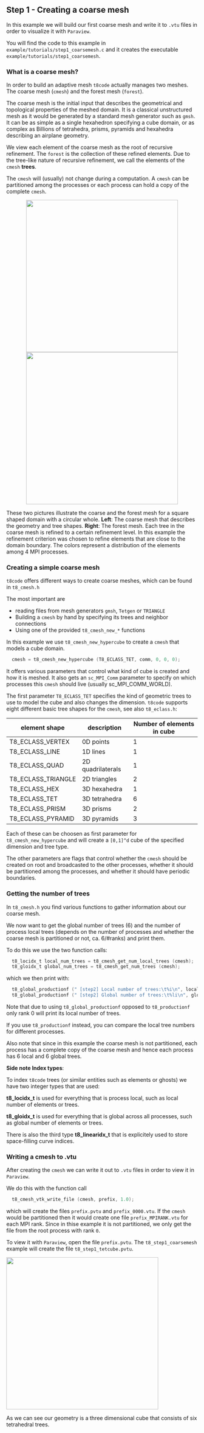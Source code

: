 ## Step 1 - Creating a coarse mesh

In this example we will build our first coarse mesh and write it to `.vtu` files in order to visualize it with `Paraview`.

You will find the code to this example in `example/tutorials/step1_coarsemesh.c` and it creates the executable `example/tutorials/step1_coarsemesh`.

### What is a coarse mesh?

In order to build an adaptive mesh `t8code` actually manages two meshes. The coarse mesh (`cmesh`) and the forest mesh (`forest`).

The coarse mesh is the initial input that describes the geometrical and topological properties of the meshed domain.
It is a classical unstructured mesh as it would be generated by a standard mesh generator such as `gmsh`.
It can be as simple as a single hexahedron specifying a cube domain, or as complex as Billions of tetrahedra, prisms, pyramids and hexahedra
describing an airplane geometry.

We view each element of the coarse mesh as the root of recursive refinement. The `forest` is the collection of these refined
elements. Due to the tree-like nature of recursive refinement, we call the elements of the `cmesh` **trees**.

The `cmesh` will (usually) not change during a computation. 
A `cmesh` can be partitioned among the processes or each process can hold a copy of the complete `cmesh`.


<p align="center">
<img src="https://github.com/holke/t8code/wiki/pictures/tutorials/circlemeshhybrid_cmesh.png" height="400">
<img src="https://github.com/holke/t8code/wiki/pictures/tutorials/circlemeshhybrid_4procs.png" height="400">
</p>

These two pictures illustrate the coarse and the forest mesh for a square shaped domain with a circular whole.
**Left**: The coarse mesh that describes the geometry and tree shapes. **Right**: The forest mesh. Each tree in the
coarse mesh is refined to a certain refinement level. In this example the refinement criterion was chosen to refine elements that are
close to the domain boundary.
The colors represent a distribution of the elements among 4 MPI processes.

### Creating a simple coarse mesh

`t8code` offers different ways to create coarse meshes, which can be found in `t8_cmesh.h`

The most important are
 - reading files from mesh generators `gmsh`, `Tetgen` or `TRIANGLE`
 - Building a `cmesh` by hand by specifying its trees and neighbor connections
 - Using one of the provided `t8_cmesh_new_*` functions

In this example we use `t8_cmesh_new_hypercube` to create a `cmesh` that models a cube domain.

```C
  cmesh = t8_cmesh_new_hypercube (T8_ECLASS_TET, comm, 0, 0, 0);
```

It offers various parameters that control what kind of cube is created and how it is meshed.
It also gets an `sc_MPI_Comm` parameter to specify on which processes this `cmesh` should live (usually sc_MPI_COMM_WORLD).

The first parameter `T8_ECLASS_TET` specifies the kind of geometric trees to use to model the cube and also 
changes the dimension.
`t8code` supports eight different basic tree shapes for the `cmesh`, see also `t8_eclass.h`:

| element shape | description | Number of elements in cube |
|---------------| ----------- | ---------------------------|
| T8_ECLASS_VERTEX | 0D points | 1 |
| T8_ECLASS_LINE | 1D lines | 1 |
| T8_ECLASS_QUAD | 2D quadrilaterals | 1 |
| T8_ECLASS_TRIANGLE | 2D triangles | 2 |
| T8_ECLASS_HEX | 3D hexahedra | 1 |
| T8_ECLASS_TET | 3D tetrahedra | 6 |
| T8_ECLASS_PRISM | 3D prisms | 2 |
| T8_ECLASS_PYRAMID | 3D pyramids | 3 |

Each of these can be choosen as first parameter for `t8_cmesh_new_hypercube` and will create a `[0,1]^d` cube of the specified dimension
and tree type.

The other parameters are flags that control whether the `cmesh` should be created on root and broadcasted to the other processes, whether it should be partitioned among the processes, and whether it should have periodic boundaries.

### Getting the number of trees

In `t8_cmesh.h` you find various functions to gather information about our coarse mesh.

We now want to get the global number of trees (6) and the number of process local trees (depends on the number of processes and whether the coarse mesh is partitioned or not, ca. 6/#ranks) and print them.

To do this we use the two function calls:

```C
  t8_locidx_t local_num_trees = t8_cmesh_get_num_local_trees (cmesh);
  t8_gloidx_t global_num_trees = t8_cmesh_get_num_trees (cmesh);
```

which we then print with:
```C
  t8_global_productionf (" [step2] Local number of trees:\t%i\n", local_num_trees);
  t8_global_productionf (" [step2] Global number of trees:\t%li\n", global_num_trees);
```

Note that due to using `t8_global_productionf` opposed to `t8_productionf` only rank 0 will print its local number of trees.

If you use `t8_productionf` instead, you can compare the local tree numbers for different processes.

Also note that since in this example the coarse mesh is not partitioned, each process has a complete copy of the coarse mesh and 
hence each process has 6 local and 6 global trees.

**Side note Index types**:

 To index `t8code` trees (or similar entities such as elements or ghosts) we have two integer types that are
used:

**t8_locidx_t** is used for everything that is process local, such as local number of elements or trees.

**t8_gloidx_t** is used for everything that is global across all processes, such as global number of elements or trees.

There is also the third type **t8_linearidx_t** that is explicitely used to store space-filling curve indices.

### Writing a cmesh to .vtu

After creating the `cmesh` we can write it out to `.vtu` files in order to view it in `Paraview`.

We do this with the function call
```C
  t8_cmesh_vtk_write_file (cmesh, prefix, 1.0);
```

which will create the files `prefix.pvtu` and `prefix_0000.vtu`. If the `cmesh` would be partitioned then it would create one file
`prefix_MPIRANK.vtu` for each MPI rank. Since in thise example it is not partitioned, we only get the file from the root process with rank `0`.

To view it with `Paraview`, open the file `prefix.pvtu`. The `t8_step1_coarsemesh` example will create the file `t8_step1_tetcube.pvtu`.

<img src="https://github.com/holke/t8code/wiki/pictures/tutorials/Step1-ParaviewTreeid.png" height="400">

As we can see our geometry is a three dimensional cube that consists of six tetrahedral trees.
